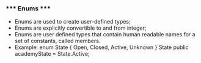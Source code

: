 ### *** Enums ***
- Enums are used to create user-defined types;
- Enums are explicitly convertible to and from integer;
- Enums are user defined types that contain human readable names for a set of constants, called members.
- Example:
    enum State { 
        Open, 
        Closed, 
        Active, 
        Unknown
    } 
    State public academyState = State.Active;